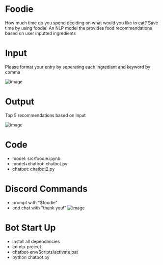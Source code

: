 # Foodie
How much time do you spend deciding on what would you like to eat? Save time by using foodie! An NLP model the provides food recommendations based on user inputted ingredients

# Input
Please format your entry by seperating each ingrediant and keyword by comma

![image](https://github.com/vvyn/foodie/assets/62407356/d68bc49e-5235-44d6-b5ef-825d00064761)

# Output
Top 5 recommendations based on input

![image](https://github.com/vvyn/foodie/assets/62407356/46dd1289-1e37-419f-82f8-7dabdf8e838d)

# Code
- model: src/foodie.ipynb
- model+chatbot: chatbot.py
- chatbot: chatbot2.py

# Discord Commands
- prompt with "$foodie"
- end chat with "thank you!"
![image](https://github.com/vvyn/foodie/assets/62407356/0bb01d54-2a01-40ac-984d-ffdb5337a3c1)

# Bot Start Up
- install all dependancies
- cd nlp-project
- chatbot-env/Scripts/activate.bat
- python chatbot.py
